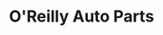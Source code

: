 ---
title: "O'Reilly Auto Parts"
url: /mesa/oreilly-auto-parts-south-ellsworth-road/
shop: car parts
---